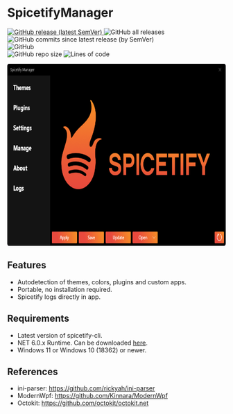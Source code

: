 # SpicetifyManager
<p align="left">
   <a href="https://github.com/AdotBdot/SpicetifyManager/releases/latest">
      <img alt="GitHub release (latest SemVer)" src="https://img.shields.io/github/v/release/AdotBdot/SpicetifyManager?sort=semver">
   </a>
   <img alt="GitHub all releases" src="https://img.shields.io/github/downloads/AdotBdot/SpicetifyManager/total">
   <img alt="GitHub commits since latest release (by SemVer)" src="https://img.shields.io/github/commits-since/AdotBdot/SpicetifyManager/latest?sort=semver">
   <br/>
   <img alt="GitHub" src="https://img.shields.io/github/license/AdotBdot/SpicetifyManager">
   <br/>
   <img alt="GitHub repo size" src="https://img.shields.io/github/repo-size/AdotBdot/SpicetifyManager">
   <img alt="Lines of code" src="https://img.shields.io/tokei/lines/github/AdotBdot/SpicetifyManager">
</p>
   
<img src="https://github.com/AdotBdot/SpicetifyManager/blob/master/Resources/screenshot.png" height=420/>

## Features
 - Autodetection of themes, colors, plugins and custom apps.
 - Portable, no installation required.
 - Spicetify logs directly in app.

## Requirements
 - Latest version of spicetify-cli.
 - NET 6.0.x Runtime. Can be downloaded <a href="https://dotnet.microsoft.com/en-us/download/dotnet/6.0">here</a>.
 - Windows 11 or Windows 10 (18362) or newer.

## References
 - ini-parser: <a href="https://github.com/rickyah/ini-parser">https://github.com/rickyah/ini-parser</a>
 - ModernWpf: <a href=https://github.com/Kinnara/ModernWpf>https://github.com/Kinnara/ModernWpf</a>
 - Octokit: <a href="https://github.com/octokit/octokit.net">https://github.com/octokit/octokit.net</a>
